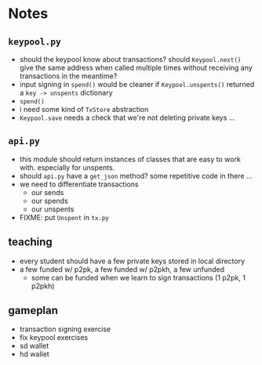 
# Notes

## `keypool.py`

- should the keypool know about transactions? should `Keypool.next()` give the same address when called multiple times without receiving any transactions in the meantime?
- input signing in `spend()` would be cleaner if `Keypool.unspents()` returned a `key -> unspents` dictionary
- `spend()`
- i need some kind of `TxStore` abstraction
- `Keypool.save` needs a check that we're not deleting private keys ...

## `api.py`

- this module should return instances of classes that are easy to work with. especially for unspents.
- should `api.py` have a `get_json` method? some repetitive code in there ...
- we need to differentiate transactions
    - our sends
    - our spends
    - our unspents
- FIXME: put `Unspent` in `tx.py`

    
## teaching

- every student should have a few private keys stored in local directory
- a few funded w/ p2pk, a few funded w/ p2pkh, a few unfunded
    - some can be funded when we learn to sign transactions (1 p2pk, 1 p2pkh)

    
## gameplan

- transaction signing exercise 
- fix keypool exercises
- sd wallet
- hd wallet
